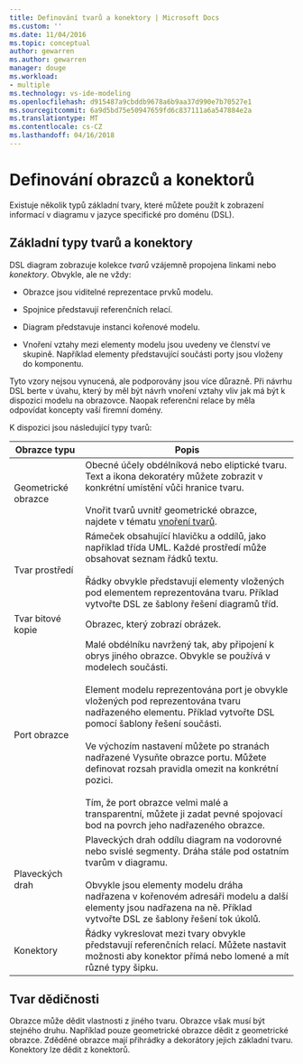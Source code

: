```yaml
---
title: Definování tvarů a konektory | Microsoft Docs
ms.custom: ''
ms.date: 11/04/2016
ms.topic: conceptual
author: gewarren
ms.author: gewarren
manager: douge
ms.workload:
- multiple
ms.technology: vs-ide-modeling
ms.openlocfilehash: d915487a9cbddb9678a6b9aa37d990e7b70527e1
ms.sourcegitcommit: 6a9d5bd75e50947659fd6c837111a6a547884e2a
ms.translationtype: MT
ms.contentlocale: cs-CZ
ms.lasthandoff: 04/16/2018
---
```

# <a name="defining-shapes-and-connectors"></a>Definování obrazců a konektorů
Existuje několik typů základní tvary, které můžete použít k zobrazení informací v diagramu v jazyce specifické pro doménu (DSL).  
  
##  <a name="shapeTypes"></a> Základní typy tvarů a konektory  
 DSL diagram zobrazuje kolekce *tvarů* vzájemně propojena linkami nebo *konektory*.  Obvykle, ale ne vždy:  
  
-   Obrazce jsou viditelné reprezentace prvků modelu.  
  
-   Spojnice představují referenčních relací.  
  
-   Diagram představuje instanci kořenové modelu.  
  
-   Vnoření vztahy mezi elementy modelu jsou uvedeny ve členství ve skupině. Například elementy představující součásti porty jsou vloženy do komponentu.  
  
 Tyto vzory nejsou vynucená, ale podporovány jsou více důrazně. Při návrhu DSL berte v úvahu, který by měl být návrh vnoření vztahy vliv jak má být k dispozici modelu na obrazovce. Naopak referenční relace by měla odpovídat koncepty vaší firemní domény.  
  
 K dispozici jsou následující typy tvarů:  
  
|Obrazce typu|Popis|  
|----------------|-----------------|  
|Geometrické obrazce|Obecné účely obdélníková nebo eliptické tvaru. Text a ikona dekoratéry můžete zobrazit v konkrétní umístění vůči hranice tvaru.<br /><br /> Vnořit tvarů uvnitř geometrické obrazce, najdete v tématu [vnoření tvarů](../modeling/nesting-shapes.md).|  
|Tvar prostředí|Rámeček obsahující hlavičku a oddílů, jako například třída UML. Každé prostředí může obsahovat seznam řádků textu.<br /><br /> Řádky obvykle představují elementy vložených pod elementem reprezentována tvaru. Příklad vytvořte DSL ze šablony řešení diagramů tříd.|  
|Tvar bitové kopie|Obrazec, který zobrazí obrázek.|  
|Port obrazce|Malé obdélníku navržený tak, aby připojení k obrys jiného obrazce. Obvykle se používá v modelech součásti.<br /><br /> Element modelu reprezentována port je obvykle vložených pod reprezentována tvaru nadřazeného elementu. Příklad vytvořte DSL pomocí šablony řešení součásti.<br /><br /> Ve výchozím nastavení můžete po stranách nadřazené Vysuňte obrazce portu. Můžete definovat rozsah pravidla omezit na konkrétní pozici.<br /><br /> Tím, že port obrazce velmi malé a transparentní, můžete ji zadat pevné spojovací bod na povrch jeho nadřazeného obrazce.|  
|Plaveckých drah|Plaveckých drah oddílu diagram na vodorovné nebo svislé segmenty. Dráha stále pod ostatním tvarům v diagramu.<br /><br /> Obvykle jsou elementy modelu dráha nadřazena v kořenovém adresáři modelu a další elementy jsou nadřazena na ně. Příklad vytvořte DSL ze šablony řešení tok úkolů.|  
|Konektory|Řádky vykreslovat mezi tvary obvykle představují referenčních relací. Můžete nastavit možnosti aby konektor přímá nebo lomené a mít různé typy šipku.|  
  
##  <a name="shapeInheritance"></a> Tvar dědičnosti  
 Obrazce může dědit vlastnosti z jiného tvaru. Obrazce však musí být stejného druhu. Například pouze geometrické obrazce dědit z geometrické obrazce. Zděděné obrazce mají přihrádky a dekorátory jejich základní tvaru. Konektory lze dědit z konektorů.